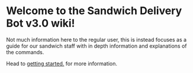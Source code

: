 # Welcome to the Sandwich Delivery Bot v3.0 wiki!

Not much information here to the regular user, this is instead focuses as a guide for our sandwich staff with in depth information and explanations of the commands.

Head to [getting started.](https://github.com/USRDiscordBots/SandwichDelivery-Wiki/blob/master/gettingstarted.md) for more information.


